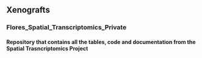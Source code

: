 ## Xenografts
### Flores_Spatial_Transcriptomics_Private

#### Repository that contains all the tables, code and documentation from the Spatial Trasncriptomics Project

